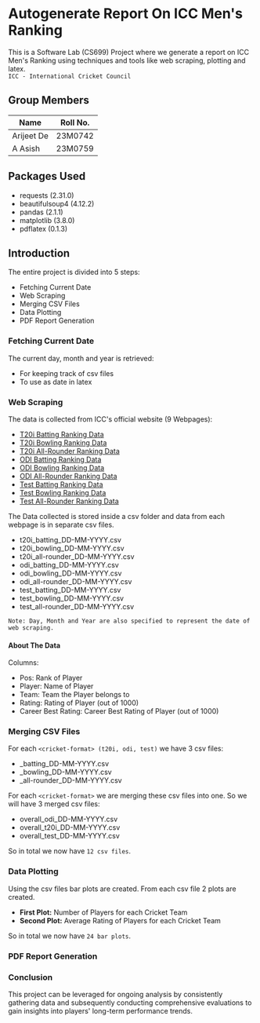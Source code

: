 # Autogenerate Report On ICC Men's Ranking

This is a Software Lab (CS699) Project where we generate a report on ICC Men's Ranking using techniques and tools like web scraping, plotting and latex.  
`ICC - International Cricket Council`

## Group Members
| Name       | Roll No. |
|------------|----------|
| Arijeet De | 23M0742  |
| A Asish    | 23M0759  |

## Packages Used

- requests (2.31.0)
- beautifulsoup4 (4.12.2)
- pandas (2.1.1)
- matplotlib (3.8.0)
- pdflatex (0.1.3)

## Introduction

The entire project is divided into 5 steps:
- Fetching Current Date
- Web Scraping
- Merging CSV Files
- Data Plotting
- PDF Report Generation

### Fetching Current Date

The current day, month and year is retrieved: 
- For keeping track of csv files
- To use as date in latex

### Web Scraping

The data is collected from ICC's official website (9 Webpages):
- [T20i Batting Ranking Data](https://www.icc-cricket.com/rankings/mens/player-rankings/t20i/batting)
- [T20i Bowling Ranking Data](https://www.icc-cricket.com/rankings/mens/player-rankings/t20i/bowling)
- [T20i All-Rounder Ranking Data](https://www.icc-cricket.com/rankings/mens/player-rankings/t20i/all-rounder)
- [ODI Batting Ranking Data](https://www.icc-cricket.com/rankings/mens/player-rankings/odi/batting)
- [ODI Bowling Ranking Data](https://www.icc-cricket.com/rankings/mens/player-rankings/odi/bowling)
- [ODI All-Rounder Ranking Data](https://www.icc-cricket.com/rankings/mens/player-rankings/odi/all-rounder)
- [Test Batting Ranking Data](https://www.icc-cricket.com/rankings/mens/player-rankings/test/batting)
- [Test Bowling Ranking Data](https://www.icc-cricket.com/rankings/mens/player-rankings/test/bowling)
- [Test All-Rounder Ranking Data](https://www.icc-cricket.com/rankings/mens/player-rankings/test/all-rounder)

The Data collected is stored inside a csv folder and data from each webpage is in separate csv files.
- t20i_batting_DD-MM-YYYY.csv
- t20i_bowling_DD-MM-YYYY.csv
- t20i_all-rounder_DD-MM-YYYY.csv
- odi_batting_DD-MM-YYYY.csv
- odi_bowling_DD-MM-YYYY.csv
- odi_all-rounder_DD-MM-YYYY.csv
- test_batting_DD-MM-YYYY.csv
- test_bowling_DD-MM-YYYY.csv
- test_all-rounder_DD-MM-YYYY.csv

`Note: Day, Month and Year are also specified to represent the date of web scraping.`

#### About The Data

Columns:
* Pos: Rank of Player
* Player: Name of Player
* Team: Team the Player belongs to
* Rating: Rating of Player (out of 1000)
* Career Best Rating: Career Best Rating of Player (out of 1000)


### Merging CSV Files
For each `<cricket-format> (t20i, odi, test)` we have 3 csv files:
- <cricket-format>_batting_DD-MM-YYYY.csv
- <cricket-format>_bowling_DD-MM-YYYY.csv
- <cricket-format>_all-rounder_DD-MM-YYYY.csv

For each `<cricket-format>` we are merging these csv files into one. So we will have 3 merged csv files:
- overall_odi_DD-MM-YYYY.csv
- overall_t20i_DD-MM-YYYY.csv
- overall_test_DD-MM-YYYY.csv

So in total we now have `12 csv files`.


### Data Plotting
Using the csv files bar plots are created. From each csv file 2 plots are created.

* **First Plot:** Number of Players for each Cricket Team
* **Second Plot:** Average Rating of Players for each Cricket Team

So in total we now have `24 bar plots`.


### PDF Report Generation

### Conclusion
This project can be leveraged for ongoing analysis by consistently gathering data and subsequently conducting comprehensive evaluations to gain insights into players' long-term performance trends.
